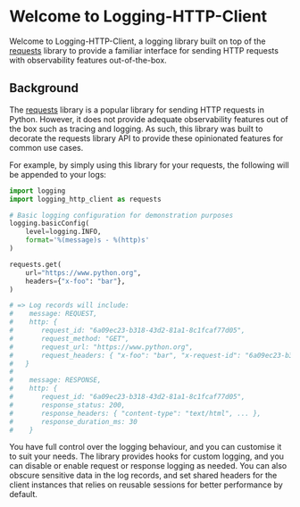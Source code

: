 # Welcome to Logging-HTTP-Client

Welcome to Logging-HTTP-Client, a logging library built on top of the [requests](https://pypi.org/project/requests/) library to provide a familiar interface for sending HTTP requests with observability features out-of-the-box.

## Background

The [requests](https://pypi.org/project/requests/) library is a popular library for sending HTTP requests in Python. 
However, it does not provide adequate observability features out of the box such as tracing and logging. As such, 
this library was built to decorate the requests library API to provide these opinionated features for common use 
cases.

For example, by simply using this library for your requests, the following will be appended to your logs:

``` py
import logging
import logging_http_client as requests

# Basic logging configuration for demonstration purposes 
logging.basicConfig(
    level=logging.INFO,
    format='%(message)s - %(http)s'
)

requests.get(
    url="https://www.python.org",
    headers={"x-foo": "bar"},
)

# => Log records will include:
#    message: REQUEST, 
#    http: { 
#       request_id: "6a09ec23-b318-43d2-81a1-8c1fcaf77d05", 
#       request_method: "GET", 
#       request_url: "https://www.python.org", 
#       request_headers: { "x-foo": "bar", "x-request-id": "6a09ec23-b318-43d2-81a1-8c1fcaf77d05", ... } 
#   }
#
#    message: RESPONSE,
#    http: {
#       request_id: "6a09ec23-b318-43d2-81a1-8c1fcaf77d05",
#       response_status: 200,
#       response_headers: { "content-type": "text/html", ... },
#       response_duration_ms: 30
#    }
```

You have full control over the logging behaviour, and you can customise it to suit your needs. The library provides
hooks for custom logging, and you can disable or enable request or response logging as needed. You can also obscure
sensitive data in the log records, and set shared headers for the client instances that relies on reusable sessions
for better performance by default.
